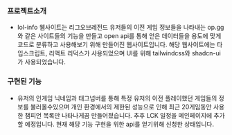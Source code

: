 ### 프로젝트소개

- lol-info 웹사이트는 리그오브레전드 유저들의 이전 게임 정보들을 나타내는 op.gg와 같은 사이트들의 기능을 만들고 open api를 통해 얻은 데이터들을
용도에 맞게 코드로 분류하고 사용해보기 위해 만들어진 웹사이트입니다. 해당 웹사이트에는 타입스크립트, 리액트 리덕스가 사용되었으며 UI를 위해 tailwindcss와 shadcn-ui가 사용되었습니다.


### 구현된 기능

  
- 유저의 인게임 닉네임과 태그넘버를 통해 특정 유저의 이전 플레이했던 게임들의 정보를 불러올수있으며 개인 환경에서의 제한된 성능으로 인해 최근 20게임동안 사용한 챔피언 목록만 나타나게끔 만들어졌습니다. 추후 LCK 일정을 메인페이지에 추가 할 예정입니다. 현재 해당 기능 구현을 위한 api를 얻기위해 신청한 상태입니다.
